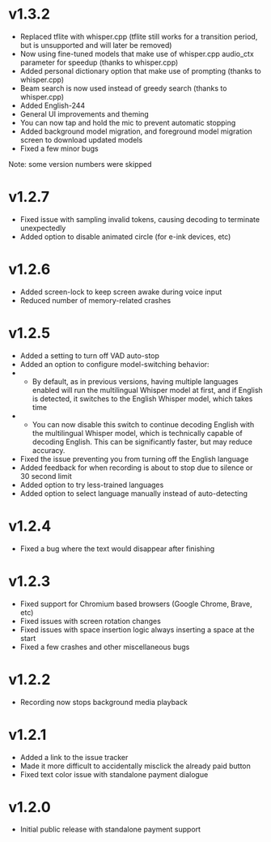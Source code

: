 # v1.3.2
* Replaced tflite with whisper.cpp (tflite still works for a transition period, but is unsupported and will later be removed)
* Now using fine-tuned models that make use of whisper.cpp audio_ctx parameter for speedup (thanks to whisper.cpp)
* Added personal dictionary option that make use of prompting (thanks to whisper.cpp)
* Beam search is now used instead of greedy search (thanks to whisper.cpp)
* Added English-244
* General UI improvements and theming
* You can now tap and hold the mic to prevent automatic stopping
* Added background model migration, and foreground model migration screen to download updated models
* Fixed a few minor bugs

Note: some version numbers were skipped

# v1.2.7
* Fixed issue with sampling invalid tokens, causing decoding to terminate unexpectedly
* Added option to disable animated circle (for e-ink devices, etc)

# v1.2.6
* Added screen-lock to keep screen awake during voice input
* Reduced number of memory-related crashes

# v1.2.5
* Added a setting to turn off VAD auto-stop 
* Added an option to configure model-switching behavior:
* * By default, as in previous versions, having multiple languages enabled will run the multilingual Whisper model at first, and if English is detected, it switches to the English Whisper model, which takes time
* * You can now disable this switch to continue decoding English with the multilingual Whisper model, which is technically capable of decoding English. This can be significantly faster, but may reduce accuracy.
* Fixed the issue preventing you from turning off the English language
* Added feedback for when recording is about to stop due to silence or 30 second limit
* Added option to try less-trained languages
* Added option to select language manually instead of auto-detecting

# v1.2.4
* Fixed a bug where the text would disappear after finishing

# v1.2.3
* Fixed support for Chromium based browsers (Google Chrome, Brave, etc)
* Fixed issues with screen rotation changes
* Fixed issues with space insertion logic always inserting a space at the start
* Fixed a few crashes and other miscellaneous bugs

# v1.2.2
* Recording now stops background media playback

# v1.2.1
* Added a link to the issue tracker
* Made it more difficult to accidentally misclick the already paid button
* Fixed text color issue with standalone payment dialogue

# v1.2.0
* Initial public release with standalone payment support